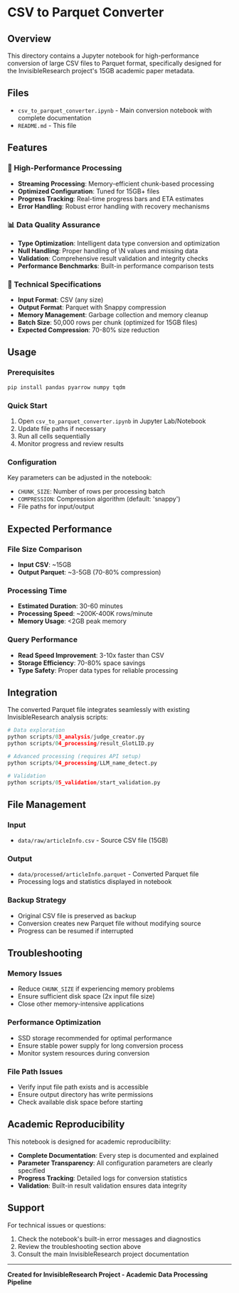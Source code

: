 # CSV to Parquet Converter

## Overview

This directory contains a Jupyter notebook for high-performance conversion of large CSV files to Parquet format, specifically designed for the InvisibleResearch project's 15GB academic paper metadata.

## Files

- `csv_to_parquet_converter.ipynb` - Main conversion notebook with complete documentation
- `README.md` - This file

## Features

### 🚀 High-Performance Processing
- **Streaming Processing**: Memory-efficient chunk-based processing
- **Optimized Configuration**: Tuned for 15GB+ files
- **Progress Tracking**: Real-time progress bars and ETA estimates
- **Error Handling**: Robust error handling with recovery mechanisms

### 📊 Data Quality Assurance
- **Type Optimization**: Intelligent data type conversion and optimization
- **Null Handling**: Proper handling of \N values and missing data
- **Validation**: Comprehensive result validation and integrity checks
- **Performance Benchmarks**: Built-in performance comparison tests

### 🔧 Technical Specifications
- **Input Format**: CSV (any size)
- **Output Format**: Parquet with Snappy compression
- **Memory Management**: Garbage collection and memory cleanup
- **Batch Size**: 50,000 rows per chunk (optimized for 15GB files)
- **Expected Compression**: 70-80% size reduction

## Usage

### Prerequisites
```bash
pip install pandas pyarrow numpy tqdm
```

### Quick Start
1. Open `csv_to_parquet_converter.ipynb` in Jupyter Lab/Notebook
2. Update file paths if necessary
3. Run all cells sequentially
4. Monitor progress and review results

### Configuration
Key parameters can be adjusted in the notebook:
- `CHUNK_SIZE`: Number of rows per processing batch
- `COMPRESSION`: Compression algorithm (default: 'snappy')
- File paths for input/output

## Expected Performance

### File Size Comparison
- **Input CSV**: ~15GB
- **Output Parquet**: ~3-5GB (70-80% compression)

### Processing Time
- **Estimated Duration**: 30-60 minutes
- **Processing Speed**: ~200K-400K rows/minute
- **Memory Usage**: <2GB peak memory

### Query Performance
- **Read Speed Improvement**: 3-10x faster than CSV
- **Storage Efficiency**: 70-80% space savings
- **Type Safety**: Proper data types for reliable processing

## Integration

The converted Parquet file integrates seamlessly with existing InvisibleResearch analysis scripts:

```python
# Data exploration
python scripts/03_analysis/judge_creator.py
python scripts/04_processing/result_GlotLID.py

# Advanced processing (requires API setup)
python scripts/04_processing/LLM_name_detect.py

# Validation
python scripts/05_validation/start_validation.py
```

## File Management

### Input
- `data/raw/articleInfo.csv` - Source CSV file (15GB)

### Output
- `data/processed/articleInfo.parquet` - Converted Parquet file
- Processing logs and statistics displayed in notebook

### Backup Strategy
- Original CSV file is preserved as backup
- Conversion creates new Parquet file without modifying source
- Progress can be resumed if interrupted

## Troubleshooting

### Memory Issues
- Reduce `CHUNK_SIZE` if experiencing memory problems
- Ensure sufficient disk space (2x input file size)
- Close other memory-intensive applications

### Performance Optimization
- SSD storage recommended for optimal performance
- Ensure stable power supply for long conversion process
- Monitor system resources during conversion

### File Path Issues
- Verify input file path exists and is accessible
- Ensure output directory has write permissions
- Check available disk space before starting

## Academic Reproducibility

This notebook is designed for academic reproducibility:
- **Complete Documentation**: Every step is documented and explained
- **Parameter Transparency**: All configuration parameters are clearly specified
- **Progress Tracking**: Detailed logs for conversion statistics
- **Validation**: Built-in result validation ensures data integrity

## Support

For technical issues or questions:
1. Check the notebook's built-in error messages and diagnostics
2. Review the troubleshooting section above
3. Consult the main InvisibleResearch project documentation

---

**Created for InvisibleResearch Project - Academic Data Processing Pipeline**

